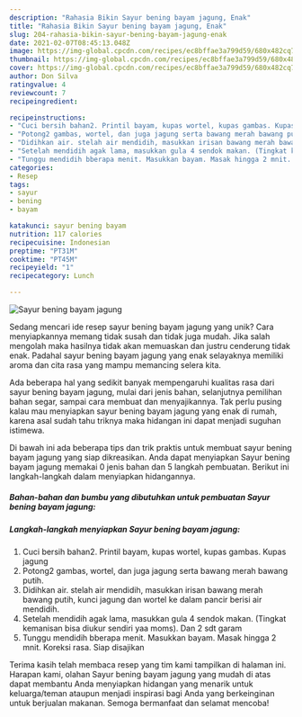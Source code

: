 ```yaml
---
description: "Rahasia Bikin Sayur bening bayam jagung, Enak"
title: "Rahasia Bikin Sayur bening bayam jagung, Enak"
slug: 204-rahasia-bikin-sayur-bening-bayam-jagung-enak
date: 2021-02-07T08:45:13.048Z
image: https://img-global.cpcdn.com/recipes/ec8bffae3a799d59/680x482cq70/sayur-bening-bayam-jagung-foto-resep-utama.jpg
thumbnail: https://img-global.cpcdn.com/recipes/ec8bffae3a799d59/680x482cq70/sayur-bening-bayam-jagung-foto-resep-utama.jpg
cover: https://img-global.cpcdn.com/recipes/ec8bffae3a799d59/680x482cq70/sayur-bening-bayam-jagung-foto-resep-utama.jpg
author: Don Silva
ratingvalue: 4
reviewcount: 7
recipeingredient:

recipeinstructions:
- "Cuci bersih bahan2. Printil bayam, kupas wortel, kupas gambas. Kupas jagung"
- "Potong2 gambas, wortel, dan juga jagung serta bawang merah bawang putih."
- "Didihkan air. stelah air mendidih, masukkan irisan bawang merah bawang putih, kunci jagung dan wortel ke dalam pancir berisi air mendidih."
- "Setelah mendidih agak lama, masukkan gula 4 sendok makan. (Tingkat kemanisan bisa diukur sendiri yaa moms). Dan 2 sdt garam"
- "Tunggu mendidih bberapa menit. Masukkan bayam. Masak hingga 2 mnit. Koreksi rasa. Siap disajikan"
categories:
- Resep
tags:
- sayur
- bening
- bayam

katakunci: sayur bening bayam 
nutrition: 117 calories
recipecuisine: Indonesian
preptime: "PT31M"
cooktime: "PT45M"
recipeyield: "1"
recipecategory: Lunch

---
```



![Sayur bening bayam jagung](https://img-global.cpcdn.com/recipes/ec8bffae3a799d59/680x482cq70/sayur-bening-bayam-jagung-foto-resep-utama.jpg)

Sedang mencari ide resep sayur bening bayam jagung yang unik? Cara menyiapkannya memang tidak susah dan tidak juga mudah. Jika salah mengolah maka hasilnya tidak akan memuaskan dan justru cenderung tidak enak. Padahal sayur bening bayam jagung yang enak selayaknya memiliki aroma dan cita rasa yang mampu memancing selera kita.

Ada beberapa hal yang sedikit banyak mempengaruhi kualitas rasa dari sayur bening bayam jagung, mulai dari jenis bahan, selanjutnya pemilihan bahan segar, sampai cara membuat dan menyajikannya. Tak perlu pusing kalau mau menyiapkan sayur bening bayam jagung yang enak di rumah, karena asal sudah tahu triknya maka hidangan ini dapat menjadi suguhan istimewa.




Di bawah ini ada beberapa tips dan trik praktis untuk membuat sayur bening bayam jagung yang siap dikreasikan. Anda dapat menyiapkan Sayur bening bayam jagung memakai 0 jenis bahan dan 5 langkah pembuatan. Berikut ini langkah-langkah dalam menyiapkan hidangannya.

<!--inarticleads1-->

##### Bahan-bahan dan bumbu yang dibutuhkan untuk pembuatan Sayur bening bayam jagung:





<!--inarticleads2-->

##### Langkah-langkah menyiapkan Sayur bening bayam jagung:

1. Cuci bersih bahan2. Printil bayam, kupas wortel, kupas gambas. Kupas jagung
1. Potong2 gambas, wortel, dan juga jagung serta bawang merah bawang putih.
1. Didihkan air. stelah air mendidih, masukkan irisan bawang merah bawang putih, kunci jagung dan wortel ke dalam pancir berisi air mendidih.
1. Setelah mendidih agak lama, masukkan gula 4 sendok makan. (Tingkat kemanisan bisa diukur sendiri yaa moms). Dan 2 sdt garam
1. Tunggu mendidih bberapa menit. Masukkan bayam. Masak hingga 2 mnit. Koreksi rasa. Siap disajikan




Terima kasih telah membaca resep yang tim kami tampilkan di halaman ini. Harapan kami, olahan Sayur bening bayam jagung yang mudah di atas dapat membantu Anda menyiapkan hidangan yang menarik untuk keluarga/teman ataupun menjadi inspirasi bagi Anda yang berkeinginan untuk berjualan makanan. Semoga bermanfaat dan selamat mencoba!
